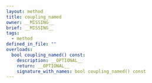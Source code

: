 ```yaml
---
layout: method
title: coupling_named
owner: __MISSING__
brief: __MISSING__
tags:
  - method
defined_in_file: ""
overloads:
  bool coupling_named() const:
    description: __OPTIONAL__
    return: __OPTIONAL__
    signature_with_names: bool coupling_named() const
---
```

